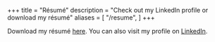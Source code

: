 +++
title = "Résumé"
description = "Check out my LinkedIn profile or download my résumé"
aliases = [
    "/resume",
]
+++

Download my résumé [here](/AndrewGoss_Resume.pdf). You can also visit my profile on [LinkedIn](https://www.linkedin.com/in/andrewrgoss).